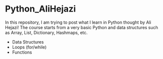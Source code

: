 # Python_AliHejazi

In this repository, I am trying to post what I learn in Python thought by Ali Hejazi!
The course starts from a very basic Python and data structures such as Array, List, Dictionary, Hashmaps, etc.
* Data Structures
* Loops (for/while)
* Functions
